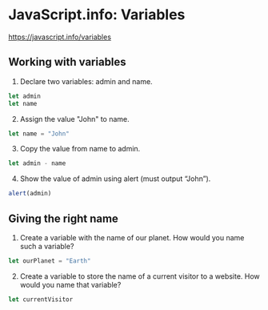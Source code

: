 # JavaScript.info: Variables

https://javascript.info/variables

## Working with variables

1. Declare two variables: admin and name.

```js
let admin
let name
```

2. Assign the value "John" to name.

```js
let name = "John"
```

3. Copy the value from name to admin.

```js
let admin - name
```

4. Show the value of admin using alert (must output “John”).

```js
alert(admin)
```

## Giving the right name

1. Create a variable with the name of our planet. How would you name such a variable?

```js
let ourPlanet = "Earth"
```

2. Create a variable to store the name of a current visitor to a website. How would you name that variable?

```js
let currentVisitor
```